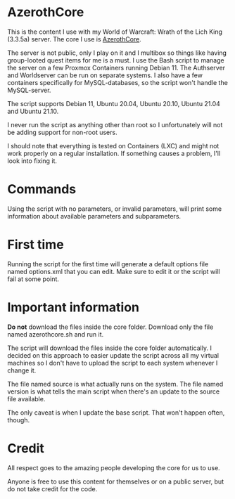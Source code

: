 # AzerothCore
This is the content I use with my World of Warcraft: Wrath of the Lich King (3.3.5a) server. The core I use is [AzerothCore](https://github.com/azerothcore/azerothcore-wotlk).

The server is not public, only I play on it and I multibox so things like having group-looted quest items for me is a must. I use the Bash script to manage the server on a few Proxmox Containers running Debian 11. The Authserver and Worldserver can be run on separate systems. I also have a few containers specifically for MySQL-databases, so the script won't handle the MySQL-server.

The script supports Debian 11, Ubuntu 20.04, Ubuntu 20.10, Ubuntu 21.04 and Ubuntu 21.10.

I never run the script as anything other than root so I unfortunately will not be adding support for non-root users.

I should note that everything is tested on Containers (LXC) and might not work properly on a regular installation. If something causes a problem, I'll look into fixing it.

# Commands
Using the script with no parameters, or invalid parameters, will print some information about available parameters and subparameters.

# First time
Running the script for the first time will generate a default options file named options.xml that you can edit. Make sure to edit it or the script will fail at some point.

# Important information
**Do not** download the files inside the core folder. Download only the file named azerothcore.sh and run it.

The script will download the files inside the core folder automatically. I decided on this approach to easier update the script across all my virtual machines so I don't have to upload the script to each system whenever I change it.

The file named source is what actually runs on the system. The file named version is what tells the main script when there's an update to the source file available.

The only caveat is when I update the base script. That won't happen often, though.

# Credit
All respect goes to the amazing people developing the core for us to use.

Anyone is free to use this content for themselves or on a public server, but do not take credit for the code.
